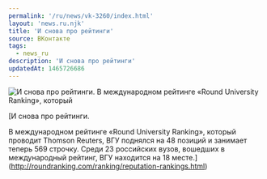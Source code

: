 ```yaml
---
permalink: '/ru/news/vk-3260/index.html'
layout: 'news.ru.njk'
title: 'И снова про рейтинги'
source: ВКонтакте
tags:
  - news_ru
description: 'И снова про рейтинги'
updatedAt: 1465726686
---
```

![И снова про рейтинги. В международном рейтинге «Round University Ranking», который](https://sun9-18.userapi.com/c633229/v633229484/30cf5/mbPp3a9ilag.jpg)

[И снова про рейтинги.

В международном рейтинге «Round University Ranking», который проводит Thomson Reuters, ВГУ поднялся на 48 позиций и занимает теперь 569 строчку. Среди 23 российских вузов, вошедших в международный рейтинг, ВГУ находится на 18 месте.](http://roundranking.com/ranking/reputation-rankings.html)
